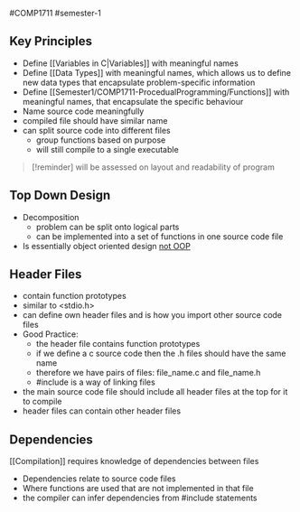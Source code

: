 #COMP1711 #semester-1
## Key Principles
- Define [[Variables in C|Variables]] with meaningful names
- Define [[Data Types]] with meaningful names, which allows us to define new data types that encapsulate problem-specific information
- Define [[Semester1/COMP1711-ProcedualProgramming/Functions]] with meaningful names, that encapsulate the specific behaviour
- Name source code meaningfully
- compiled file should have similar name
- can split source code into different files
	- group functions based on purpose
	- will still compile to a single executable
> [!reminder]
> will be assessed on layout and readability of program

## Top Down Design
- Decomposition
	- problem can be split onto logical parts
	- can be implemented into a set of functions in one source code file
- Is essentially object oriented design <u>not OOP</u>

## Header Files
- contain function prototypes
- similar to <stdio.h>
- can define own header files and is how you import other source code files
- Good Practice:
	- the header file contains function prototypes
	- if we define a c source code then the .h files should have the same name
	- therefore we have pairs of files: file_name.c and file_name.h
	- \#include is a way of linking files
- the main source code file should include all header files at the top for it to compile
- header files can contain other header files

## Dependencies
[[Compilation]] requires knowledge of dependencies between files
- Dependencies relate to source code files
- Where functions are used that are not implemented in that file
- the compiler can infer dependencies from \#include statements
